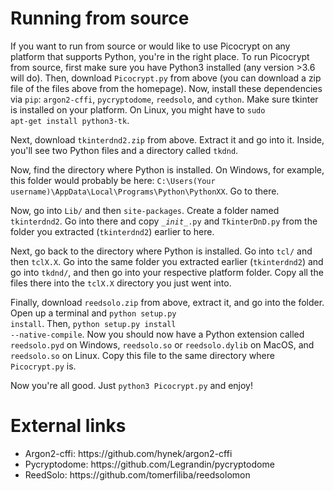 # Running from source
If you want to run from source or would like to use Picocrypt on any platform that supports Python, you're in the right place. To run Picocrypt from source, first make sure you have Python3 installed (any version >3.6 will do). Then, download <code>Picocrypt.py</code> from above (you can download a zip file of the files above from the homepage). Now, install these dependencies via <code>pip</code>: <code>argon2-cffi</code>, <code>pycryptodome</code>, <code>reedsolo</code>, and <code>cython</code>. Make sure tkinter is installed on your platform. On Linux, you might have to <code>sudo apt-get install python3-tk</code>.

Next, download <code>tkinterdnd2.zip</code> from above. Extract it and go into it. Inside, you'll see two Python files and a directory called <code>tkdnd</code>.

Now, find the directory where Python is installed. On Windows, for example, this folder would probably be here:
<code>C:\Users\(Your username)\AppData\Local\Programs\Python\PythonXX</code>. Go to there.

Now, go into <code>Lib/</code> and then <code>site-packages</code>. Create a folder named <code>tkinterdnd2</code>. Go into there and copy <code>\__init__.py</code> and <code>TkinterDnD.py</code> from the folder you extracted (<code>tkinterdnd2</code>) earlier to here.

Next, go back to the directory where Python is installed. Go into <code>tcl/</code> and then <code>tclX.X</code>. Go into the same folder you extracted earlier (<code>tkinterdnd2</code>) and go into <code>tkdnd/</code>, and then go into your respective platform folder. Copy all the files there into the <code>tclX.X</code> directory you just went into.

Finally, download <code>reedsolo.zip</code> from above, extract it, and go into the folder. Open up a terminal and <code>python setup.py install</code>. Then, <code>python setup.py install --native-compile</code>. Now you should now have a Python extension called <code>reedsolo.pyd</code> on Windows, <code>reedsolo.so</code> or <code>reedsolo.dylib</code> on MacOS, and <code>reedsolo.so</code> on Linux. Copy this file to the same directory where <code>Picocrypt.py</code> is.

Now you're all good. Just <code>python3 Picocrypt.py</code> and enjoy!

# External links
<ul>
  <li>Argon2-cffi: https://github.com/hynek/argon2-cffi</li>
  <li>Pycryptodome: https://github.com/Legrandin/pycryptodome</li>
  <li>ReedSolo: https://github.com/tomerfiliba/reedsolomon</li>
</ul>
